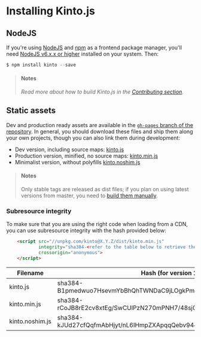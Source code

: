 # Installing Kinto.js

## NodeJS

If you're using [NodeJS](https://nodejs.org) and [npm](https://www.npmjs.com/) as a frontend package manager, you'll need [NodeJS v6.x.x or higher](https://nodejs.org/download/) installed on your system. Then:

```js
$ npm install kinto --save
```

> #### Notes
>
> *Read more about how to build Kinto.js in the [Contributing section](contributing.md).*

## Static assets

Dev and production ready assets are available in the [`gh-pages` branch of the repository](https://github.com/Kinto/kinto.js/tree/gh-pages). In general, you should download these files and ship them along your own projects, though you can also link them during development:

- Dev version, including source maps: [kinto.js](http://unpkg.com/kinto/dist/kinto.js)
- Production version, minified, no source maps: [kinto.min.js](http://unpkg.com/kinto/dist/kinto.min.js)
- Minimalist version, without polyfills [kinto.noshim.js](http://unpkg.com/kinto/dist/kinto.noshim.js)

> #### Notes
>
> Only stable tags are released as dist files; if you plan on using latest versions from master, you need to [build them manually](contributing.md#generating-dist-files).


### Subresource integrity

To make sure that you are using the right code when loading from a CDN, you can use subresource
integrity with the hash provided below:

```html
    <script src="//unpkg.com/kinto@X.Y.Z/dist/kinto.min.js"
            integrity="sha384-<refer to the table below to retrieve the proper hash>"
            crossorigin="anonymous">
    </script>
```

| Filename                | Hash (for version 10.0.0)                                               |
|-------------------------|-------------------------------------------------------------------------|
| kinto.js                | sha384-B1pmedwuo7HsevmYbBhQhTWNDaC9jLOgkPmZCxmIieO5XBtCPF0ykz/OHUckRhsY |
| kinto.min.js            | sha384-rCoJB8rE2cv8xtEg/SwCUlPzN270mPNH7/48sj0lXmnn71YU8MzjBpcfX+4imSR/ |
| kinto.noshim.js         | sha384-kJUd27cfQqfmAbHjyt/nL6IHmpZXApqqQebv944udd2R6os1RgfV/6B1bS0/l3Rp |
